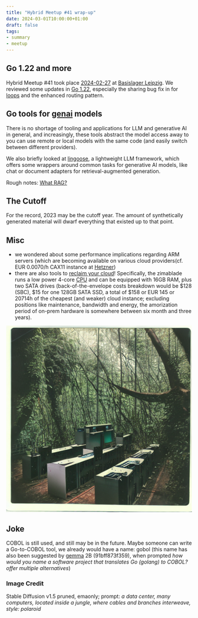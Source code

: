 ```yaml
---
title: "Hybrid Meetup #41 wrap-up"
date: 2024-03-01T10:00:00+01:00
draft: false
tags:
- summary
- meetup
---
```


## Go 1.22 and more

Hybrid Meetup #41 took place
[2024-02-27](https://www.meetup.com/leipzig-golang/events/298066352) at
[Basislager Leipzig](https://www.basislager.co/). We reviewed some updates in
[Go 1.22](https://golang.org/doc/go1.22), especially the sharing bug fix in
for [loops](https://go.dev/wiki/LoopvarExperiment) and the enhanced routing pattern.

## Go tools for [genai](https://en.wikipedia.org/wiki/Generative_artificial_intelligence) models

There is no shortage of tooling and applications for LLM and generative AI in
general, and increasingly, these tools abstract the model access away to you
can use remote or local models with the same code (and easily switch between
different providers).

We also briefly looked at [lingoose](https://lingoose.io/), a lightweight LLM
framework, which offers some wrappers around common tasks for generative AI
models, like chat or document adapters for retrieval-augmented generation.

Rough notes: [What RAG?](https://github.com/miku/whatrag)

## The Cutoff

For the record, 2023 may be the cutoff year. The amount of synthetically
generated material will dwarf everything that existed up to that point.

## Misc

* we wondered about some performance implications regarding ARM servers (which
  are becoming available on various cloud providers(cf. EUR 0.0070/h CAX11 instance at
[Hetzner](https://www.hetzner.com/cloud/))
* there are also tools to [reclaim your
  cloud](https://www.zimaboard.com/blade/)! Specifically, the zimablade runs a
low power 4-core [CPU](https://ark.intel.com/content/www/us/en/ark/products/95594/intel-celeron-processor-j3455-2m-cache-up-to-2-3-ghz.html) and can be equipped with 16GB RAM, plus two SATA drives
(back-of-the-envelope costs breakdown would be $128 (SBC), $15 for one 128GB
SATA SSD, a total of $158 or EUR 145 or 20714h of the cheapest (and weaker)
cloud instance; excluding positions like maintenance, bandwidth and energy, the
amorization period of on-prem hardware is somewhere between six month and three
years).

![](/images/41-comp-jungle.png)

## Joke

COBOL is still used, and still may be in the future. Maybe someone can write a
Go-to-COBOL tool, we already would have a name: gobol (this name has also been
suggested by
[gemma](https://huggingface.co/docs/transformers/en/model_doc/gemma) 2B (91bff873f359), when
prompted *how would you name a software project that translates Go (golang) to
COBOL? offer multiple alternatives*)

### Image Credit

Stable Diffusion v1.5 pruned, emaonly; prompt: *a data center, many computers,
located inside a jungle, where cables and branches interweave, style: polaroid*

